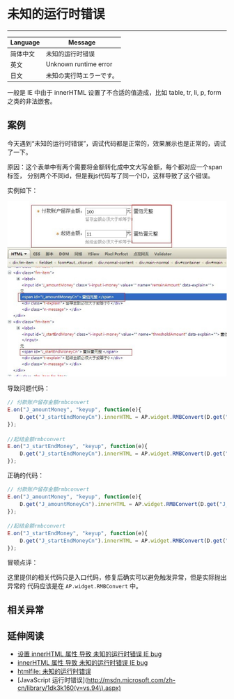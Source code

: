 
# 未知的运行时错误

----

| Language | Message                  |
|----------|--------------------------|
| 简体中文 | 未知的运行时错误         |
| 英文     | Unknown runtime error    |
| 日文     | 未知の実行時エラーです。 |

一般是 IE 中由于 innerHTML 设置了不合适的值造成，比如 table, tr, li, p, form 之类的非法嵌套。


## 案例

今天遇到“未知的运行时错误”，调试代码都是正常的，效果展示也是正常的，调试了一下。

原因：这个表单中有两个需要将金额转化成中文大写金额，每个都对应一个span标签，
分别两个不同id，但是我js代码写了同一个ID，这样导致了这个错误。

实例如下：

![](../images/unknown-runtime-error-1.jpg)

导致问题代码：

```javascript
// 付款账户留存金额rmbconvert
E.on("J_amountMoney", "keyup", function(e){
    D.get("J_startEndMoneyCn").innerHTML = AP.widget.RMBConvert(D.get("J_amountMoney").value);
});

//起结金额rmbconvert
E.on("J_startEndMoney", "keyup", function(e){
    D.get("J_startEndMoneyCn").innerHTML = AP.widget.RMBConvert(D.get("J_startEndMoney").value);
});
```

正确的代码：

```javascript
// 付款账户留存金额rmbconvert
E.on("J_amountMoney", "keyup", function(e){
    D.get("J_amountMoneyCn").innerHTML = AP.widget.RMBConvert(D.get("J_amountMoney").value);
});

//起结金额rmbconvert
E.on("J_startEndMoney", "keyup", function(e){
    D.get("J_startEndMoneyCn").innerHTML = AP.widget.RMBConvert(D.get("J_startEndMoney").value);
});
```

冒顿点评：

这里提供的相关代码只是入口代码，修复后确实可以避免触发异常，但是实际抛出异常的
代码应该是在 `AP.widget.RMBConvert` 中。

## 相关异常


## 延伸阅读

* [设置 innerHTML 属性 导致 未知的运行时错误 IE bug](http://www.leakon.com/archives/41)
* [innerHTML 属性 导致 未知的运行时错误 IE bug](http://www.cnblogs.com/it563/articles/1178067.html)
* [htmlfile: 未知的运行时错误](http://wenqingluomo.blog.163.com/blog/static/7917174020106531238488/)
* [JavaScript 运行时错误](http://msdn.microsoft.com/zh-cn/library/1dk3k160(v=vs.94\).aspx)
